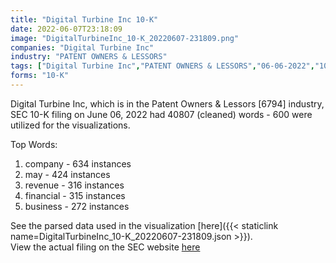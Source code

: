 ```yaml
---
title: "Digital Turbine Inc 10-K"
date: 2022-06-07T23:18:09
image: "DigitalTurbineInc_10-K_20220607-231809.png"
companies: "Digital Turbine Inc"
industry: "PATENT OWNERS & LESSORS"
tags: ["Digital Turbine Inc","PATENT OWNERS & LESSORS","06-06-2022","10-K"]
forms: "10-K"
---
```

Digital Turbine Inc, which is in the Patent Owners & Lessors [6794] industry, SEC 10-K filing on June 06, 2022 had 40807 (cleaned) words - 600 were utilized for the visualizations.

Top Words:
1. company - 634 instances
2. may - 424 instances
3. revenue - 316 instances
4. financial - 315 instances
5. business - 272 instances


See the parsed data used in the visualization [here]({{< staticlink name=DigitalTurbineInc_10-K_20220607-231809.json >}}).  
View the actual filing on the SEC website [here](https://www.sec.gov/Archives/edgar/data/317788/0001628280-22-016294.txt)